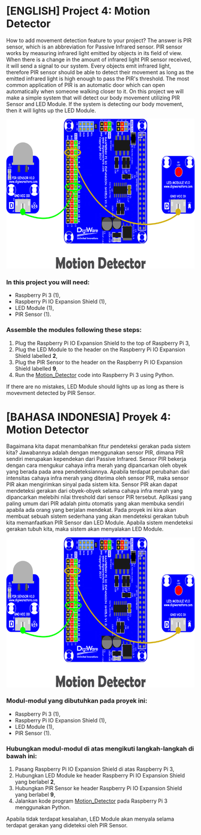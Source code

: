 # [ENGLISH] Project 4: Motion Detector
How to add movement detection feature to your project? The answer is PIR sensor, which is an abbreviation for Passive Infrared sensor. PIR sensor works by measuring infrared light emitted by objects in its field of view. When there is a change in the amount of infrared light PIR sensor received, it will send a signal to our system. Every objects emit infrared light, therefore PIR sensor should be able to detect their movement as long as the emitted infrared light is high enough to pass the PIR's threshold. The most common application of PIR is an automatic door which can open automatically when someone walking closer to it. On this project we will make a simple system that will detect our body movement utilizing PIR Sensor and LED Module. If the system is detecting our body movement, then it will lights up the LED Module.

<img src="/images/motion detector.png" height="400">

### In this project you will need:
* Raspberry Pi 3 (1),
* Raspberry Pi IO Expansion Shield (1),
* LED Module (1),
* PIR Sensor (1).

### Assemble the modules following these steps:
1. Plug the Raspberry Pi IO Expansion Shield to the top of Raspberry Pi 3,
2. Plug the LED Module to the header on the Raspberry Pi IO Expansion Shield labelled **2**,
3. Plug the PIR Sensor to the header on the Raspberry Pi IO Expansion Shield labelled **9**,
4. Run the [Motion_Detector](/04_Motion_Detector/Motion_Detector.py) code into Raspberry Pi 3 using Python.

If there are no mistakes, LED Module should lights up as long as there is movevment detected by PIR Sensor.

# [BAHASA INDONESIA] Proyek 4: Motion Detector
Bagaimana kita dapat menambahkan fitur pendeteksi gerakan pada sistem kita? Jawabannya adalah dengan menggunakan sensor PIR, dimana PIR sendiri merupakan kependekan dari Passive Infrared. Sensor PIR bekerja dengan cara mengukur cahaya infra merah yang dipancarkan oleh obyek yang berada pada area pendeteksiannya. Apabila terdapat perubahan dari intensitas cahaya infra merah yang diterima oleh sensor PIR, maka sensor PIR akan mengirimkan sinyal pada sistem kita. Sensor PIR akan dapat mendeteksi gerakan dari obyek-obyek selama cahaya infra merah yang dipancarkan melebihi nilai threshold dari sensor PIR tersebut. Aplikasi yang paling umum dari PIR adalah pintu otomatis yang akan membuka sendiri apabila ada orang yang berjalan mendekat. Pada proyek ini kira akan membuat sebuah sistem sederhana yang akan mendeteksi gerakan tubuh kita memanfaatkan PIR Sensor dan LED Module. Apabila sistem mendeteksi gerakan tubuh kita, maka sistem akan menyalakan LED Module.

<img src="/images/motion detector.png" height="400">

### Modul-modul yang dibutuhkan pada proyek ini:
* Raspberry Pi 3 (1),
* Raspberry Pi IO Expansion Shield (1),
* LED Module (1),
* PIR Sensor (1).

### Hubungkan modul-modul di atas mengikuti langkah-langkah di bawah ini:
1. Pasang Raspberry Pi IO Expansion Shield di atas Raspberry Pi 3,
2. Hubungkan LED Module ke header Raspberry Pi IO Expansion Shield yang berlabel **2**,
3. Hubungkan PIR Sensor ke header Raspberry Pi IO Expansion Shield yang berlabel **9**,
4. Jalankan kode program [Motion_Detector](/04_Motion_Detector/Motion_Detector.py) pada Raspberry Pi 3 menggunakan Python.

Apabila tidak terdapat kesalahan, LED Module akan menyala selama terdapat gerakan yang dideteksi oleh PIR Sensor.
